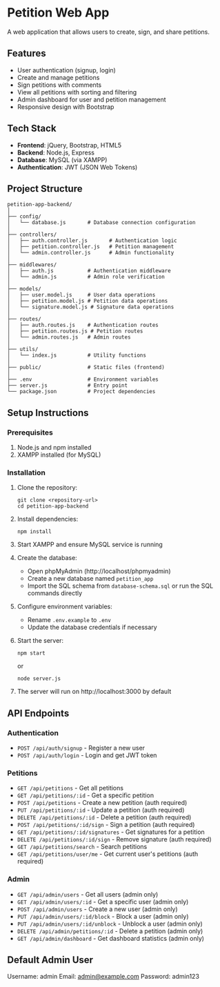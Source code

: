 # Petition Web App

A web application that allows users to create, sign, and share petitions.

## Features

- User authentication (signup, login)
- Create and manage petitions
- Sign petitions with comments
- View all petitions with sorting and filtering
- Admin dashboard for user and petition management
- Responsive design with Bootstrap

## Tech Stack

- **Frontend**: jQuery, Bootstrap, HTML5
- **Backend**: Node.js, Express
- **Database**: MySQL (via XAMPP)
- **Authentication**: JWT (JSON Web Tokens)

## Project Structure

```
petition-app-backend/
│
├── config/
│   └── database.js       # Database connection configuration
│
├── controllers/
│   ├── auth.controller.js       # Authentication logic
│   ├── petition.controller.js   # Petition management
│   └── admin.controller.js      # Admin functionality
│
├── middlewares/
│   ├── auth.js           # Authentication middleware
│   └── admin.js          # Admin role verification
│
├── models/
│   ├── user.model.js     # User data operations
│   ├── petition.model.js # Petition data operations
│   └── signature.model.js # Signature data operations
│
├── routes/
│   ├── auth.routes.js    # Authentication routes
│   ├── petition.routes.js # Petition routes
│   └── admin.routes.js   # Admin routes
│
├── utils/
│   └── index.js          # Utility functions
│
├── public/               # Static files (frontend)
│
├── .env                  # Environment variables
├── server.js             # Entry point
└── package.json          # Project dependencies
```

## Setup Instructions

### Prerequisites

1. Node.js and npm installed
2. XAMPP installed (for MySQL)

### Installation

1. Clone the repository:
   ```
   git clone <repository-url>
   cd petition-app-backend
   ```

2. Install dependencies:
   ```
   npm install
   ```

3. Start XAMPP and ensure MySQL service is running

4. Create the database:
   - Open phpMyAdmin (http://localhost/phpmyadmin)
   - Create a new database named `petition_app`
   - Import the SQL schema from `database-schema.sql` or run the SQL commands directly

5. Configure environment variables:
   - Rename `.env.example` to `.env`
   - Update the database credentials if necessary

6. Start the server:
   ```
   npm start
   ```
   or
   ```
   node server.js
   ```

7. The server will run on http://localhost:3000 by default

## API Endpoints

### Authentication

- `POST /api/auth/signup` - Register a new user
- `POST /api/auth/login` - Login and get JWT token

### Petitions

- `GET /api/petitions` - Get all petitions
- `GET /api/petitions/:id` - Get a specific petition
- `POST /api/petitions` - Create a new petition (auth required)
- `PUT /api/petitions/:id` - Update a petition (auth required)
- `DELETE /api/petitions/:id` - Delete a petition (auth required)
- `POST /api/petitions/:id/sign` - Sign a petition (auth required)
- `GET /api/petitions/:id/signatures` - Get signatures for a petition
- `DELETE /api/petitions/:id/sign` - Remove signature (auth required)
- `GET /api/petitions/search` - Search petitions
- `GET /api/petitions/user/me` - Get current user's petitions (auth required)

### Admin

- `GET /api/admin/users` - Get all users (admin only)
- `GET /api/admin/users/:id` - Get a specific user (admin only)
- `POST /api/admin/users` - Create a new user (admin only)
- `PUT /api/admin/users/:id/block` - Block a user (admin only)
- `PUT /api/admin/users/:id/unblock` - Unblock a user (admin only)
- `DELETE /api/admin/petitions/:id` - Delete a petition (admin only)
- `GET /api/admin/dashboard` - Get dashboard statistics (admin only)

## Default Admin User

Username: admin
Email: admin@example.com
Password: admin123